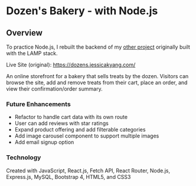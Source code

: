 # Dozen's Bakery - with Node.js

## Overview

To practice Node.js, I rebuilt the backend of my [other project](https://github.com/jyang128/dozens-bakery) originally built with the LAMP stack.

Live Site (original):
https://dozens.jessicakyang.com/
 
An online storefront for a bakery that sells treats by the dozen.  Visitors can browse the site, add and remove treats from their cart, place an order, and view their confirmation/order summary.

### Future Enhancements
- Refactor to handle cart data with its own route
- User can add reviews with star ratings
- Expand product offering and add filterable categories
- Add image carousel component to support multiple images
- Add email signup option

### Technology

Created with JavaScript, React.js, Fetch API, React Router, Node.js, Express.js, MySQL, Bootstrap 4, HTML5, and CSS3